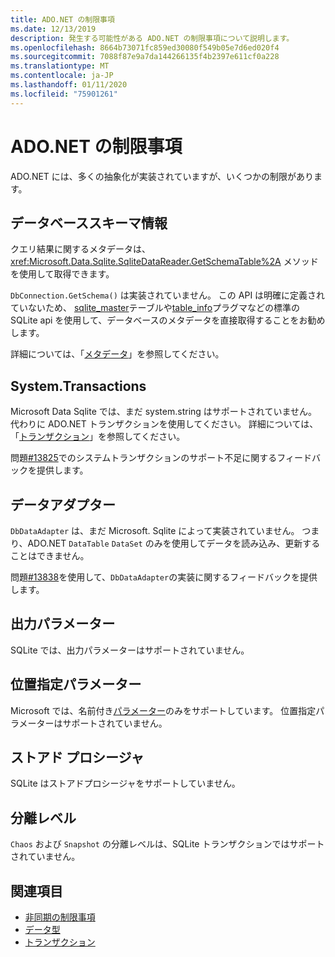 ```yaml
---
title: ADO.NET の制限事項
ms.date: 12/13/2019
description: 発生する可能性がある ADO.NET の制限事項について説明します。
ms.openlocfilehash: 8664b73071fc859ed30080f549b05e7d6ed020f4
ms.sourcegitcommit: 7088f87e9a7da144266135f4b2397e611cf0a228
ms.translationtype: MT
ms.contentlocale: ja-JP
ms.lasthandoff: 01/11/2020
ms.locfileid: "75901261"
---
```

# <a name="adonet-limitations"></a>ADO.NET の制限事項

ADO.NET には、多くの抽象化が実装されていますが、いくつかの制限があります。

## <a name="database-schema-information"></a>データベーススキーマ情報

クエリ結果に関するメタデータは、<xref:Microsoft.Data.Sqlite.SqliteDataReader.GetSchemaTable%2A> メソッドを使用して取得できます。

`DbConnection.GetSchema()` は実装されていません。 この API は明確に定義されていないため、 [sqlite_master](https://www.sqlite.org/fileformat.html#storage_of_the_sql_database_schema)テーブルや[table_info](https://www.sqlite.org/pragma.html#pragma_table_info)プラグマなどの標準の SQLite api を使用して、データベースのメタデータを直接取得することをお勧めします。

詳細については、「[メタデータ](metadata.md)」を参照してください。

## <a name="systemtransactions"></a>System.Transactions

Microsoft Data Sqlite では、まだ system.string はサポートされていません。 代わりに ADO.NET トランザクションを使用してください。 詳細については、「[トランザクション](transactions.md)」を参照してください。

問題[#13825](https://github.com/dotnet/efcore/issues/13825)でのシステムトランザクションのサポート不足に関するフィードバックを提供します。

## <a name="data-adapters"></a>データアダプター

`DbDataAdapter` は、まだ Microsoft. Sqlite によって実装されていません。 つまり、ADO.NET `DataTable` `DataSet` のみを使用してデータを読み込み、更新することはできません。

問題[#13838](https://github.com/dotnet/efcore/issues/13838)を使用して、`DbDataAdapter`の実装に関するフィードバックを提供します。

## <a name="output-parameters"></a>出力パラメーター

SQLite では、出力パラメーターはサポートされていません。

## <a name="positional-parameters"></a>位置指定パラメーター

Microsoft では、名前付き[パラメーター](parameters.md)のみをサポートしています。 位置指定パラメーターはサポートされていません。

## <a name="stored-procedures"></a>ストアド プロシージャ

SQLite はストアドプロシージャをサポートしていません。

## <a name="isolation-levels"></a>分離レベル

`Chaos` および `Snapshot` の分離レベルは、SQLite トランザクションではサポートされていません。

## <a name="see-also"></a>関連項目

* [非同期の制限事項](async.md)
* [データ型](types.md)
* [トランザクション](transactions.md)
